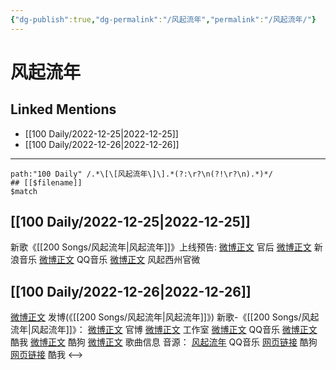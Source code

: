 ```yaml
---
{"dg-publish":true,"dg-permalink":"/风起流年","permalink":"/风起流年/"}
---
```


# 风起流年

## Linked Mentions
- [[100 Daily/2022-12-25\|2022-12-25]]
- [[100 Daily/2022-12-26\|2022-12-26]]


---

```expander
path:"100 Daily" /.*\[\[风起流年\]\].*(?:\r?\n(?!\r?\n).*)*/
## [[$filename]]
$match
```
## [[100 Daily/2022-12-25\|2022-12-25]]
新歌《[[200 Songs/风起流年\|风起流年]]》上线预告:
[微博正文](https://m.weibo.cn/5248300719/4850635915401756) 官后
[微博正文](https://m.weibo.cn/1266269835/4850624263096257) 新浪音乐
[微博正文](https://m.weibo.cn/2169129705/4850631791351828) QQ音乐
[微博正文](https://m.weibo.cn/7310781135/4850626758972891) 风起西州官微
## [[100 Daily/2022-12-26\|2022-12-26]]
[微博正文](https://m.weibo.cn/1736988591/4850867809554582) 发博(《[[200 Songs/风起流年\|风起流年]]》)
新歌-《[[200 Songs/风起流年\|风起流年]]》：
[微博正文](https://m.weibo.cn/7310781135/4850868341442684) 官博
[微博正文](https://m.weibo.cn/7478855230/4850874164447659) 工作室
[微博正文](https://m.weibo.cn/2169129705/4850865842957350) QQ音乐
[微博正文](https://m.weibo.cn/1738434147/4850865841635915) 酷我
[微博正文](https://m.weibo.cn/1665103091/4850866195013095) 酷狗
[微博正文](https://m.weibo.cn/6466290670/4850869784806037) 歌曲信息
音源：
[风起流年](https://weibo.cn/sinaurl?u=https%3A%2F%2Fi.y.qq.com%2Fv8%2Fplaysong.html%3Fsongid%3D389426904%26source%3Dyqq%26ADTAG%3Dhz_wb_sf%26channelId%3D10081987) QQ音乐
[网页链接](https://weibo.cn/sinaurl?u=https%3A%2F%2Ft1.kugou.com%2Fsong.html%3Fid%3D8rIsn0azGV3) 酷狗
[网页链接](https://weibo.cn/sinaurl?u=http%3A%2F%2Fm.kuwo.cn%2Fnewh5app%2Fplay_detail%2F256100389) 酷我
<-->